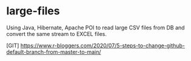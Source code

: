 # large-files
Using Java, Hibernate, Apache POI to read large CSV files from DB and convert the same stream to EXCEL files.

[GIT] https://www.r-bloggers.com/2020/07/5-steps-to-change-github-default-branch-from-master-to-main/
